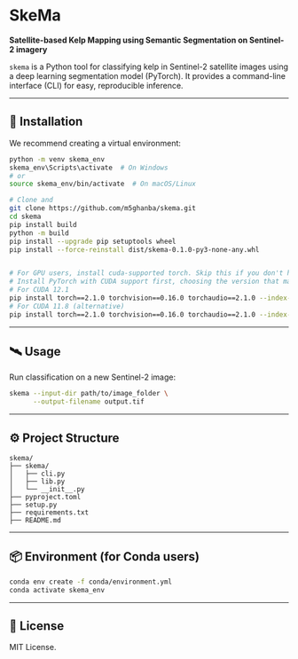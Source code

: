 # SkeMa

**Satellite-based Kelp Mapping using Semantic Segmentation on Sentinel-2 imagery**

`skema` is a Python tool for classifying kelp in Sentinel-2 satellite images using a deep learning segmentation model (PyTorch). It provides a command-line interface (CLI) for easy, reproducible inference.

---

## 🚀 Installation

We recommend creating a virtual environment:

```bash
python -m venv skema_env
skema_env\Scripts\activate  # On Windows
# or
source skema_env/bin/activate  # On macOS/Linux

# Clone and 
git clone https://github.com/m5ghanba/skema.git
cd skema 
pip install build
python -m build
pip install --upgrade pip setuptools wheel
pip install --force-reinstall dist/skema-0.1.0-py3-none-any.whl


# For GPU users, install cuda-supported torch. Skip this if you don't have a GPU. 
# Install PyTorch with CUDA support first, choosing the version that matches your CUDA Toolkit (e.g., CUDA 12.1). Check your CUDA version with `nvcc --version`.
# For CUDA 12.1
pip install torch==2.1.0 torchvision==0.16.0 torchaudio==2.1.0 --index-url https://download.pytorch.org/whl/cu121
# For CUDA 11.8 (alternative)
pip install torch==2.1.0 torchvision==0.16.0 torchaudio==2.1.0 --index-url https://download.pytorch.org/whl/cu118
```


---

## 🛰️ Usage

Run classification on a new Sentinel-2 image:

```bash
skema --input-dir path/to/image_folder \
      --output-filename output.tif
```

---

## ⚙️ Project Structure

```text
skema/
├── skema/
│   ├── cli.py
│   ├── lib.py
│   └── __init__.py
├── pyproject.toml
├── setup.py
├── requirements.txt
├── README.md
```

---

## 📦 Environment (for Conda users)

```bash
conda env create -f conda/environment.yml
conda activate skema_env
```

---

## 📜 License

MIT License.
